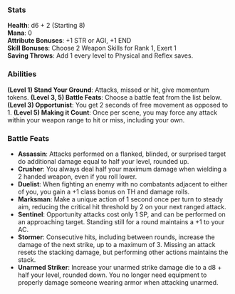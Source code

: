 ### Stats
**Health**: d6 + 2 (Starting 8)  
**Mana**: 0  
**Attribute Bonuses**: +1 STR or AGI, +1 END  
**Skill Bonuses**: Choose 2 Weapon Skills for Rank 1, Exert 1  
**Saving Throws**: Add 1 every level to Physical and Reflex saves.

### Abilities
**(Level 1) Stand Your Ground**: Attacks, missed or hit, give momentum tokens.
**(Level 3, 5) Battle Feats**: Choose a battle feat from the list below.  
**(Level 3) Opportunist**: You get 2 seconds of free movement as opposed to 1.
**(Level 5) Making it Count**: Once per scene, you may force any attack within your weapon range to hit or miss, including your own.  

### Battle Feats
- **Assassin**: Attacks performed on a flanked, blinded, or surprised target do additional damage equal to half your level, rounded up.
- **Crusher**: You always deal half your maximum damage when wielding a 2 handed weapon, even if you roll lower.
- **Duelist**: When fighting an enemy with no combatants adjacent to either of you, you gain a +1 class bonus on TH and damage rolls.
- **Marksman**: Make a unique action of 1 second once per turn to steady aim, reducing the critical hit threshold by 2 on your next ranged attack.
- **Sentinel**: Opportunity attacks cost only 1 SP, and can be performed on an approaching target. Standing still for a round maintains a +1 to your AC.
- **Stormer**: Consecutive hits, including between rounds, increase the damage of the next strike, up to a maximum of 3. Missing an attack resets the stacking damage, but performing other actions maintains the stack.
- **Unarmed Striker**: Increase your unarmed strike damage die to a d8 + half your level, rounded down. You no longer need equipment to properly damage someone wearing armor when attacking unarmed.